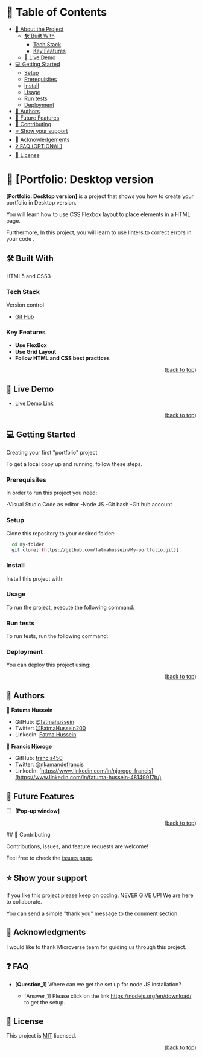 <a name="readme-top"></a>

# 📗 Table of Contents
- [📖 About the Project](#about-project)
  - [🛠 Built With](#built-with)
    - [Tech Stack](#tech-stack)
    - [Key Features](#key-features)
  - [🚀 Live Demo](#live-demo)
- [💻 Getting Started](#getting-started)
  - [Setup](#setup)
  - [Prerequisites](#prerequisites)
  - [Install](#install)
  - [Usage](#usage)
  - [Run tests](#run-tests)
  - [Deployment](#triangular_flag_on_post-deployment)
- [👥 Authors](#authors)
- [🔭 Future Features](#future-features)
- [🤝 Contributing](#contributing)
- [⭐️ Show your support](#support)
- [🙏 Acknowledgements](#acknowledgements)
- [❓ FAQ (OPTIONAL)](#faq)
- [📝 License](#license)
# 📖 [Portfolio: Desktop version <a name="about-project"></a>

**[Portfolio: Desktop version]** is a project that shows you how to create your portfolio in Desktop version.


You will learn how to use CSS Flexbox layout to place elements in a HTML page.

Furthermore, In this project, you will learn to use linters to correct errors in your code .

## 🛠 Built With  <a name="built-with"></a>

HTML5 and CSS3 

### Tech Stack <a name="tech-stack"></a>


  <summary>Version control</summary>
  <ul>
    <li><a href="github.com">Git Hub</a></li>
  </ul>
</details

<!-- Features -->

### Key Features <a name="key-features"></a>


- **Use FlexBox**
- **Use Grid Layout**
- **Follow HTML and CSS best practices**

<p align="right">(<a href="#readme-top">back to top</a>)</p>

## 🚀 Live Demo <a name="live-demo"></a>

- [Live Demo Link](https://fatmahussein.github.io/My-portfolio/)

<p align="right">(<a href="#readme-top">back to top</a>)</p>

<!-- GETTING STARTED -->

## 💻 Getting Started <a name="getting-started"></a>

Creating your first "portfolio" project

To get a local copy up and running, follow these steps.

### Prerequisites

In order to run this project you need:

-Visual Studio Code as editor
-Node JS
-Git bash
-Git hub account


### Setup

Clone this repository to your desired folder:

```sh
  cd my-folder
  git clone[ (https://github.com/fatmahussein/My-portfolio.git)]
```


### Install

Install this project with:

<!--
Example command:

```sh
  cd my-project
  gem install
```
--->

### Usage

To run the project, execute the following command:

<!--
Example command:

```sh
  rails server
```
--->

### Run tests

To run tests, run the following command:

<!--
Example command:

```sh
  bin/rails test test/models/article_test.rb
```
--->

### Deployment

You can deploy this project using:

<!--
Example:

```sh

```
 -->

<p align="right">(<a href="#readme-top">back to top</a>)</p>


## 👥 Authors <a name="authors"></a>

👤 **Fatuma Hussein**

- GitHub: [@fatmahussein](https://github.com/fatmahussein)
- Twitter: [@FatmaHussein200](https://twitter.com/FatmaHussein200)
- LinkedIn: [Fatma Hussein](https://www.linkedin.com/in/fatuma-hussein-48149917b/)

👤 **Francis Njoroge**

- GitHub: [francis450](https://github.com/fatmahussein)
- Twitter: [@nkamandefrancis](https://twitter.com/FatmaHussein200)
- LinkedIn: [https://www.linkedin.com/in/njoroge-francis](https://www.linkedin.com/in/fatuma-hussein-48149917b/)

## 🔭 Future Features <a name="future-features"></a>

- [ ] **[Pop-up window]**


<p align="right">(<a href="#readme-top">back to top</a>)</p>
## 🤝 Contributing <a name="contributing"></a>

<!-- CONTRIBUTING -->

Contributions, issues, and feature requests are welcome!

Feel free to check the [issues page](../../issues/).

## ⭐️ Show your support <a name="support"></a>

If you like this project please keep on coding. NEVER GIVE UP! We are here to collaborate.

You can send a simple "thank you" message to the comment section.


<!-- ACKNOWLEDGEMENTS -->

## 🙏 Acknowledgments <a name="Microverse Inc."></a>

I would like to thank Microverse team for guiding us through this project.

<!-- FAQ (optional) -->

## ❓ FAQ <a name="faq"></a>

- **[Question_1]**
Where can we get the set up for node JS installation?

  - [Answer_1]
Please click on the link https://nodejs.org/en/download/  to get the  setup.


<!-- LICENSE -->

## 📝 License <a name="license"></a>

This project is [MIT](./LICENSE) licensed.

<p align="right">(<a href="#readme-top">back to top</a>)</p>
